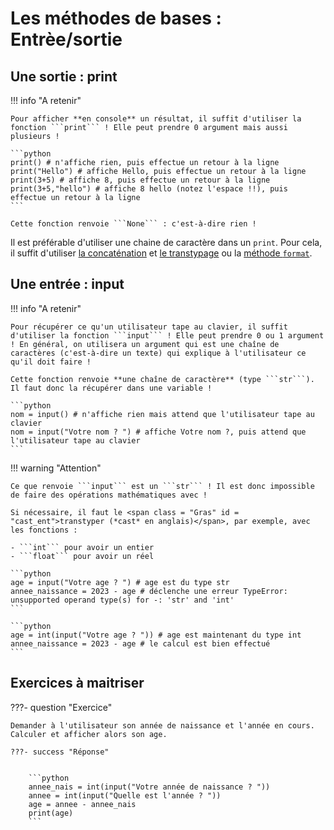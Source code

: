 # Les méthodes de bases : Entrèe/sortie

## Une sortie : print

!!! info "A retenir"

	Pour afficher **en console** un résultat, il suffit d'utiliser la fonction ```print``` ! Elle peut prendre 0 argument mais aussi plusieurs !

	```python
	print() # n'affiche rien, puis effectue un retour à la ligne
	print("Hello") # affiche Hello, puis effectue un retour à la ligne
	print(3+5) # affiche 8, puis effectue un retour à la ligne
	print(3+5,"hello") # affiche 8 hello (notez l'espace !!), puis effectue un retour à la ligne
	```

	Cette fonction renvoie ```None``` : c'est-à-dire rien !

Il est préférable d'utiliser une chaine de caractère dans un ```print```. Pour cela, il suffit d'utiliser [la concaténation](str.md#concat) et [le transtypage](./str.md#cast) ou la [méthode ```format```](AFAIRE).

## Une entrée : input

!!! info "A retenir"

	Pour récupérer ce qu'un utilisateur tape au clavier, il suffit d'utiliser la fonction ```input``` ! Elle peut prendre 0 ou 1 argument ! En général, on utilisera un argument qui est une chaîne de caractères (c'est-à-dire un texte) qui explique à l'utilisateur ce qu'il doit faire !

	Cette fonction renvoie **une chaîne de caractère** (type ```str```). Il faut donc la récupérer dans une variable !

	```python
	nom = input() # n'affiche rien mais attend que l'utilisateur tape au clavier
	nom = input("Votre nom ? ") # affiche Votre nom ?, puis attend que l'utilisateur tape au clavier
	```

!!! warning "Attention"

	Ce que renvoie ```input``` est un ```str``` ! Il est donc impossible de faire des opérations mathématiques avec !

	Si nécessaire, il faut le <span class = "Gras" id = "cast_ent">transtyper (*cast* en anglais)</span>, par exemple, avec les fonctions :
	
	- ```int``` pour avoir un entier
	- ```float``` pour avoir un réel

	```python
	age = input("Votre age ? ") # age est du type str
	annee_naissance = 2023 - age # déclenche une erreur TypeError: unsupported operand type(s) for -: 'str' and 'int'
	```

	```python
	age = int(input("Votre age ? ")) # age est maintenant du type int
	annee_naissance = 2023 - age # le calcul est bien effectué
	```

## Exercices à maitriser

???- question "Exercice"

	Demander à l'utilisateur son année de naissance et l'année en cours. Calculer et afficher alors son age.

	???- success "Réponse"


		```python
		annee_nais = int(input("Votre année de naissance ? "))
		annee = int(input("Quelle est l'année ? "))
		age = annee - annee_nais
		print(age)
		```

